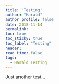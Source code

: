 ```yaml
---
title: 'Testing'
author: "Harald"
author_profile: false
date: 2018-11-14
permalink: 
toc: true
toc_sticky: true
toc_label: "Testing"
header:
read_time: false
tags:
  - Harald Testing
---
```


Just another test...

<script type="text/javascript"> DiscourseEmbed = { discourseUrl: 'https://discourse.up-rs-esp-3.geo.uni-potsdam.de/', discourseEmbedUrl: 'https://up-rs-esp.github.io/posts{{page.url}}' };
(function() { var d = document.createElement('script'); d.type = 'text/javascript'; d.async = true; d.src = DiscourseEmbed.discourseUrl + 'javascripts/embed.js'; (document.getElementsByTagName('head')[0] || document.getElementsByTagName('body')[0]).appendChild(d); })(); </script>
